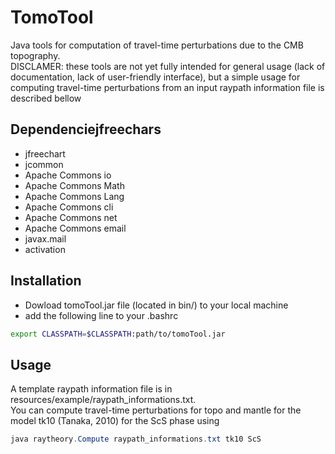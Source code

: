# TomoTool

Java tools for computation of travel-time perturbations due to the CMB topography.<br>
DISCLAMER: these tools are not yet fully intended for general usage (lack of documentation, lack of user-friendly interface), but a simple usage for computing travel-time perturbations from an input raypath information file is described bellow

## Dependenciejfreechars
- jfreechart
- jcommon
- Apache Commons io
- Apache Commons Math
- Apache Commons Lang
- Apache Commons cli
- Apache Commons net
- Apache Commons email
- javax.mail
- activation


## Installation
- Dowload tomoTool.jar file (located in bin/) to your local machine
- add the following line to your .bashrc
```bash
export CLASSPATH=$CLASSPATH:path/to/tomoTool.jar
```

## Usage
A template raypath information file is in resources/example/raypath_informations.txt.<br>
You can compute travel-time perturbations for topo and mantle for the model tk10 (Tanaka, 2010) for the ScS phase using
```java
java raytheory.Compute raypath_informations.txt tk10 ScS
```
